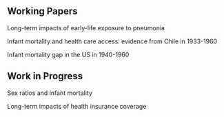 ## Working Papers

Long-term impacts of early-life exposure to pneumonia

Infant mortality and health care access: evidence from Chile in 1933-1960

Infant mortality gap in the US in 1940-1960  

## Work in Progress

Sex ratios and infant mortality

Long-term impacts of health insurance coverage
